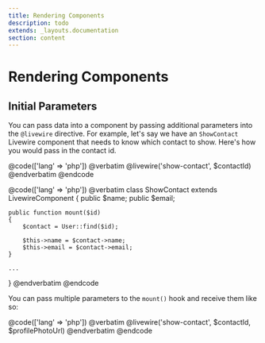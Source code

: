 ```yaml
---
title: Rendering Components
description: todo
extends: _layouts.documentation
section: content
---
```


# Rendering Components

## Initial Parameters

You can pass data into a component by passing additional parameters into the `@livewire` directive. For example, let's say we have an `ShowContact` Livewire component that needs to know which contact to show. Here's how you would pass in the contact id.

@code(['lang' => 'php'])
@verbatim
@livewire('show-contact', $contactId)
@endverbatim
@endcode

@code(['lang' => 'php'])
@verbatim
class ShowContact extends LivewireComponent
{
    public $name;
    public $email;

    public function mount($id)
    {
        $contact = User::find($id);

        $this->name = $contact->name;
        $this->email = $contact->email;
    }

    ...
}
@endverbatim
@endcode

You can pass multiple parameters to the `mount()` hook and receive them like so:

@code(['lang' => 'php'])
@verbatim
@livewire('show-contact', $contactId, $profilePhotoUrl)
@endverbatim
@endcode
